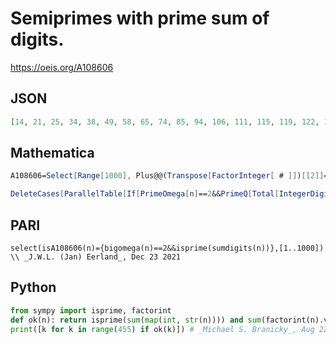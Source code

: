 # Semiprimes with prime sum of digits\.
https://oeis.org/A108606
## JSON
```JSON
[14, 21, 25, 34, 38, 49, 58, 65, 74, 85, 94, 106, 111, 115, 119, 122, 133, 142, 146, 155, 166, 201, 203, 205, 209, 214, 218, 221, 247, 254, 265, 274, 278, 287, 289, 298, 302, 319, 326, 335, 346, 355, 362, 371, 377, 382, 386, 391, 395, 403, 407, 427, 445, 454]
```
## Mathematica
```Mathematica
A108606=Select[Range[1000], Plus@@(Transpose[FactorInteger[ # ]])[[2]]==2&& PrimeQ[Plus@@IntegerDigits[ # ]]&]
```
```Mathematica
DeleteCases[ParallelTable[If[PrimeOmega[n]==2&&PrimeQ[Total[IntegerDigits[n]]],n,a],{n,0,126181}],a] (* _J.W.L. (Jan) Eerland_, Dec 21 2021 *)
```
## PARI
```PARI
select(isA108606(n)={bigomega(n)==2&&isprime(sumdigits(n))},[1..1000]) \\ _J.W.L. (Jan) Eerland_, Dec 23 2021
```
## Python
```Python
from sympy import isprime, factorint
def ok(n): return isprime(sum(map(int, str(n)))) and sum(factorint(n).values()) == 2
print([k for k in range(455) if ok(k)]) # _Michael S. Branicky_, Aug 22 2022
```
